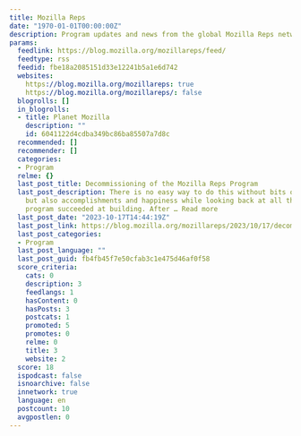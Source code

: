 ```yaml
---
title: Mozilla Reps
date: "1970-01-01T00:00:00Z"
description: Program updates and news from the global Mozilla Reps network.
params:
  feedlink: https://blog.mozilla.org/mozillareps/feed/
  feedtype: rss
  feedid: fbe18a2085151d33e12241b5a1e6d742
  websites:
    https://blog.mozilla.org/mozillareps: true
    https://blog.mozilla.org/mozillareps/: false
  blogrolls: []
  in_blogrolls:
  - title: Planet Mozilla
    description: ""
    id: 6041122d4cdba349bc86ba85507a7d8c
  recommended: []
  recommender: []
  categories:
  - Program
  relme: {}
  last_post_title: Decommissioning of the Mozilla Reps Program
  last_post_description: There is no easy way to do this without bits of sadness,
    but also accomplishments and happiness while looking back at all the things this
    program succeeded at building. After … Read more
  last_post_date: "2023-10-17T14:44:19Z"
  last_post_link: https://blog.mozilla.org/mozillareps/2023/10/17/decommissioning-of-the-mozilla-reps-program/
  last_post_categories:
  - Program
  last_post_language: ""
  last_post_guid: fb4fb45f7e50cfab3c1e475d46af0f58
  score_criteria:
    cats: 0
    description: 3
    feedlangs: 1
    hasContent: 0
    hasPosts: 3
    postcats: 1
    promoted: 5
    promotes: 0
    relme: 0
    title: 3
    website: 2
  score: 18
  ispodcast: false
  isnoarchive: false
  innetwork: true
  language: en
  postcount: 10
  avgpostlen: 0
---
```

